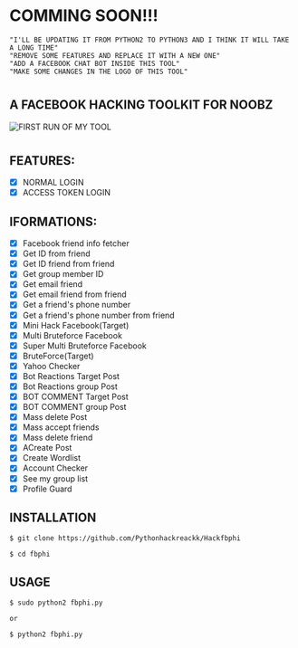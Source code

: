 # COMMING SOON!!!
    "I'LL BE UPDATING IT FROM PYTHON2 TO PYTHON3 AND I THINK IT WILL TAKE A LONG TIME"
    "REMOVE SOME FEATURES AND REPLACE IT WITH A NEW ONE"
    "ADD A FACEBOOK CHAT BOT INSIDE THIS TOOL"
    "MAKE SOME CHANGES IN THE LOGO OF THIS TOOL"
#
## A FACEBOOK HACKING TOOLKIT FOR NOOBZ
![FIRST RUN OF MY TOOL](https://i.ibb.co/NVVCRGk/IMG-20210208-131441.jpg)
#
## FEATURES:
- [x] NORMAL LOGIN
- [x] ACCESS TOKEN LOGIN

## IFORMATIONS:
- [x] Facebook friend info fetcher
- [x] Get ID from friend
- [x] Get ID friend from friend
- [x] Get group member ID
- [x] Get email friend
- [x] Get email friend from friend
- [x] Get a friend's phone number
- [x] Get a friend's phone number from friend
- [x] Mini Hack Facebook(Target)
- [x] Multi Bruteforce Facebook
- [x] Super Multi Bruteforce Facebook
- [x] BruteForce(Target)
- [x] Yahoo Checker
- [x] Bot Reactions Target Post
- [x] Bot Reactions group Post
- [x] BOT COMMENT Target Post
- [x] BOT COMMENT group Post
- [x] Mass delete Post
- [x] Mass accept friends
- [x] Mass delete friend
- [x] ACreate Post
- [x] Create Wordlist
- [x] Account Checker 
- [x] See my group list
- [x] Profile Guard

## INSTALLATION

    $ git clone https://github.com/Pythonhackreackk/Hackfbphi
    
    $ cd fbphi

## USAGE

    $ sudo python2 fbphi.py
    
    or
    
    $ python2 fbphi.py
#

